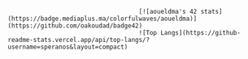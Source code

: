                                         [![aoueldma's 42 stats](https://badge.mediaplus.ma/colorfulwaves/aoueldma)](https://github.com/oakoudad/badge42)
                                        ![Top Langs](https://github-readme-stats.vercel.app/api/top-langs/?username=speranos&layout=compact)
